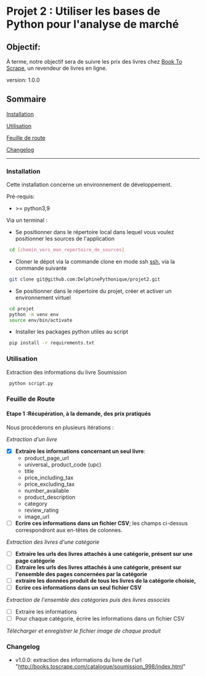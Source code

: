 # Projet 2 : Utiliser les bases de Python pour l'analyse de marché

## Objectif: 
À terme, notre objectif sera de suivre les prix des livres chez 
[Book To Scrape](http://books.toscrape.com/), un revendeur de livres en ligne. 

version: 1.0.0

## Sommaire

[Installation](#installation)

[Utilisation](#utilisation)

[Feuille de route](#route)

[Changelog](#changelog)

------------
### <a name="installation"></a>Installation

Cette installation concerne un environnement de développement.

Pré-requis: 

- \>= python3,9

Via un terminal : 

- Se positionner dans le répertoire local dans lequel vous voulez positionner les sources de l'application
``` bash
 cd [chemin_vers_mon_repertoire_de_sources]
```
-  Cloner le dépot via la commande clone en mode ssh
[ssh](https://docs.github.com/en/authentication/connecting-to-github-with-ssh), via la commande suivante

``` bash
 git clone git@github.com:DelphinePythonique/projet2.git
```

- Se positionner dans le répertoire du projet, créer et activer un environnement virtuel
``` bash
 cd projet
 python -m venv env
 source env/bin/activate
```
- Installer les packages python utiles au script
``` bash
 pip install -r requirements.txt 
```


### <a name="utilisation"></a>Utilisation

Extraction des informations du livre Soumission
``` bash
 python script.py
```


### <a name="route"></a> Feuille de Route
#### Etape 1 :Récupération, à la demande, des prix pratiqués
Nous procéderons en plusieurs itérations :

*Extraction d'un livre*
- [X] **Extraire les informations concernant un seul livre**: 
     - product_page_url
     - universal_ product_code (upc)
     - title 
     - price_including_tax 
     - price_excluding_tax 
     - number_available
     - product_description 
     - category
     - review_rating
     - image_url
- [ ] **Ecrire ces informations dans un fichier CSV**; les champs ci-dessus
correspondront aux en-têtes de colonnes.

*Extraction des livres d'une catégorie*

- [ ] **Extraire les urls des livres attachés à une catégorie, présent 
sur une page catégorie**
- [ ] **Extraire les urls des livres attachés à une catégorie, présent 
sur l'ensemble des pages concernées par la catégorie**
- [ ] **extraire les données produit de tous les livres de la catégorie 
choisie,** 
- [ ] **Ecrire ces informations dans un seul fichier CSV**

*Extraction de l'ensemble des catégories puis des livres associés*
- [ ] Extraire les informations
- [ ] Pour chaque catégorie, écrire les informations dans un fichier CSV

*Télécharger et enregistrer le fichier image de chaque produit*

### <a name="Changelog"></a>Changelog

- v1.0.0: extraction des informations du livre de l'url 
"http://books.toscrape.com/catalogue/soumission_998/index.html"